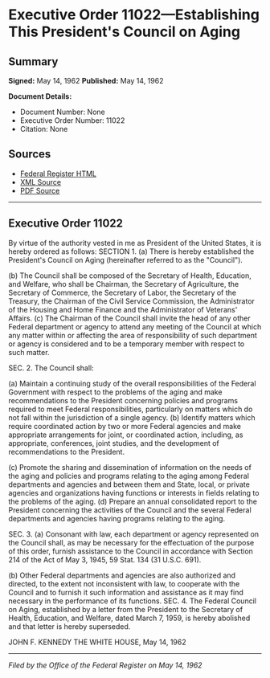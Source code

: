 # Executive Order 11022—Establishing This President's Council on Aging

## Summary

**Signed:** May 14, 1962
**Published:** May 14, 1962

**Document Details:**
- Document Number: None
- Executive Order Number: 11022
- Citation: None

## Sources
- [Federal Register HTML](https://www.presidency.ucsb.edu/documents/executive-order-11022-establishing-this-presidents-council-aging)
- [XML Source](None)
- [PDF Source](None)

---

## Executive Order 11022

By virtue of the authority vested in me as President of the United States, it is hereby ordered as follows:
SECTION 1. (a) There is hereby established the President's Council on Aging (hereinafter referred to as the "Council").

(b) The Council shall be composed of the Secretary of Health, Education, and Welfare, who shall be Chairman, the Secretary of Agriculture, the Secretary of Commerce, the Secretary of Labor, the Secretary of the Treasury, the Chairman of the Civil Service Commission, the Administrator of the Housing and Home Finance and the Administrator of Veterans' Affairs.
(c) The Chairman of the Council shall invite the head of any other Federal department or agency to attend any meeting of the Council at which any matter within or affecting the area of responsibility of such department or agency is considered and to be a temporary member with respect to such matter.

SEC. 2. The Council shall:

(a) Maintain a continuing study of the overall responsibilities of the Federal Government with respect to the problems of the aging and make recommendations to the President concerning policies and programs required to meet Federal responsibilities, particularly on matters which do not fall within the jurisdiction of a single agency.
(b) Identify matters which require coordinated action by two or more Federal agencies and make appropriate arrangements for joint, or coordinated action, including, as appropriate, conferences, joint studies, and the development of recommendations to the President.

(c) Promote the sharing and dissemination of information on the needs of the aging and policies and programs relating to the aging among Federal departments and agencies and between them and State, local, or private agencies and organizations having functions or interests in fields relating to the problems of the aging.
(d) Prepare an annual consolidated report to the President concerning the activities of the Council and the several Federal departments and agencies having programs relating to the aging.

SEC. 3. (a) Consonant with law, each department or agency represented on the Council shall, as may be necessary for the effectuation of the purpose of this order, furnish assistance to the Council in accordance with Section 214 of the Act of May 3, 1945, 59 Stat. 134 (31 U.S.C. 691).

(b) Other Federal departments and agencies are also authorized and directed, to the extent not inconsistent with law, to cooperate with the Council and to furnish it such information and assistance as it may find necessary in the performance of its functions.
SEC. 4. The Federal Council on Aging, established by a letter from the President to the Secretary of Health, Education, and Welfare, dated March 7, 1959, is hereby abolished and that letter is hereby superseded.

JOHN F. KENNEDY
THE WHITE HOUSE,
May 14, 1962

---

*Filed by the Office of the Federal Register on May 14, 1962*
